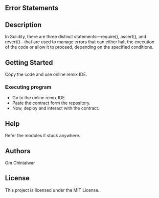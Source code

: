## Error Statements

## Description

In Solidity, there are three distinct statements—require(), assert(), and revert()—that are used to manage errors that can either halt the execution of the code or allow it to proceed, depending on the specified conditions.

## Getting Started

Copy the code and use online remix IDE.

### Executing program

* Go to the online remix IDE.
* Paste the contract form the repository.
* Now, deploy and interact with the contract.

## Help

Refer the modules if stuck anywhere.

## Authors

Om Chintalwar

## License

This project is licensed under the MIT License.
